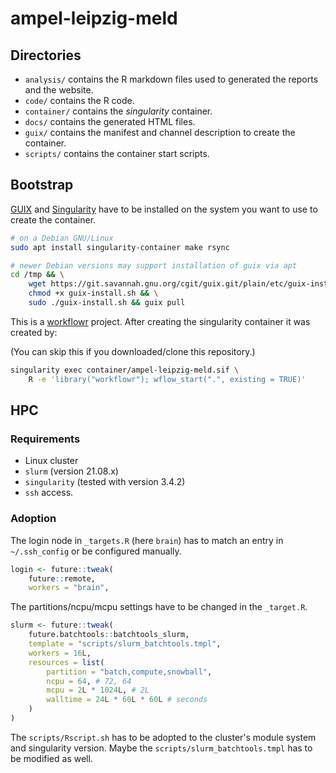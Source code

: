 # ampel-leipzig-meld

## Directories

- `analysis/` contains the R markdown files used to generated the reports and the website.
- `code/` contains the R code.
- `container/` contains the *singularity* container.
- `docs/` contains the generated HTML files.
- `guix/` contains the manifest and channel description to create the container.
- `scripts/` contains the container start scripts.

## Bootstrap

[GUIX](http://guix.gnu.org/) and [Singularity](https://sylabs.io/singularity/)
have to be installed on the system you want to use to create the container.

```bash
# on a Debian GNU/Linux
sudo apt install singularity-container make rsync

# newer Debian versions may support installation of guix via apt
cd /tmp && \
    wget https://git.savannah.gnu.org/cgit/guix.git/plain/etc/guix-install.sh && \
    chmod +x guix-install.sh && \
    sudo ./guix-install.sh && guix pull
```

This is a [workflowr](https://github.com/jdblischak/workflowr) project.
After creating the singularity container it was created by:

(You can skip this if you downloaded/clone this repository.)

```bash
singularity exec container/ampel-leipzig-meld.sif \
    R -e 'library("workflowr"); wflow_start(".", existing = TRUE)'
```

## HPC

### Requirements

- Linux cluster
- `slurm` (version 21.08.x)
- `singularity` (tested with version 3.4.2)
- `ssh` access.

### Adoption

The login node in `_targets.R` (here `brain`) has to match an
entry in `~/.ssh_config` or be configured manually.

```r
login <- future::tweak(
    future::remote,
    workers = "brain",
```

The partitions/ncpu/mcpu settings have to be changed in the `_target.R`.

```r
slurm <- future::tweak(
    future.batchtools::batchtools_slurm,
    template = "scripts/slurm_batchtools.tmpl",
    workers = 16L,
    resources = list(
        partition = "batch,compute,snowball",
        ncpu = 64, # 72, 64
        mcpu = 2L * 1024L, # 2L
        walltime = 24L * 60L * 60L # seconds
    )
)
```

The `scripts/Rscript.sh` has to be adopted to the cluster's module system and
singularity version. Maybe the `scripts/slurm_batchtools.tmpl` has to be
modified as well.
